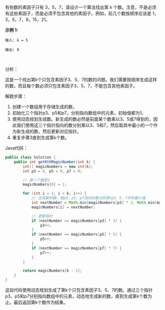 有些数的素因子只有 3，5，7，请设计一个算法找出第 k 个数。注意，不是必须有这些素因子，而是必须不包含其他的素因子。例如，前几个数按顺序应该是 1，3，5，7，9，15，21。

**示例 1:**

```
输入: k = 5

输出: 9
```

​                



分析：

这是一个找出第k个只包含素因子3、5、7的数的问题。我们需要按顺序生成这样的数，而且每个数必须只包含素因子3、5、7，不能包含其他素因子。

解题步骤：

1. 创建一个数组用于存储生成的数。
2. 初始化三个指针p3、p5和p7，分别指向数组中的元素，初始值都为1。
3. 使用动态规划生成数。新生成的数必然是前面某个数乘以3、5或7得到的，因此我们使用这三个指针指向的数分别乘以3、5和7，然后取其中最小的一个作为新生成的数，然后更新对应指针。
4. 重复步骤3直到生成第k个数。

Java代码：

```java
public class Solution {
    public int getKthMagicNumber(int k) {
        int[] magicNumbers = new int[k];
        int p3 = 0, p5 = 0, p7 = 0;

        // 第一个数是1
        magicNumbers[0] = 1;

        for (int i = 1; i < k; i++) {
            // 生成新的数，取p3、p5、p7指向的数分别乘以3、5、7中的最小值
            int nextNumber = Math.min(magicNumbers[p3] * 3, Math.min(magicNumbers[p5] * 5, magicNumbers[p7] * 7));
            magicNumbers[i] = nextNumber;

            // 更新指针
            if (nextNumber == magicNumbers[p3] * 3) {
                p3++;
            }
            if (nextNumber == magicNumbers[p5] * 5) {
                p5++;
            }
            if (nextNumber == magicNumbers[p7] * 7) {
                p7++;
            }
        }

        return magicNumbers[k - 1];
    }
}
```

这段代码使用动态规划生成了第k个只包含素因子3、5、7的数。通过三个指针p3、p5和p7分别指向数组中的元素，动态地生成新的数，直到生成第k个数为止。最后返回第k个数作为结果。